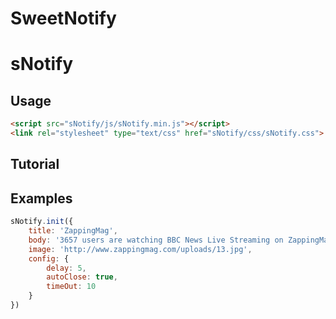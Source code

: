 # SweetNotify
sNotify
==========

Usage
-----

```html
<script src="sNotify/js/sNotify.min.js"></script>
<link rel="stylesheet" type="text/css" href="sNotify/css/sNotify.css">
```

Tutorial
--------

Examples
--------

```javascript
sNotify.init({
	title: 'ZappingMag',
	body: '3657 users are watching BBC News Live Streaming on ZappingMag',
	image: 'http://www.zappingmag.com/uploads/13.jpg',
	config: {
		delay: 5,
		autoClose: true,
		timeOut: 10
	}
})
```
